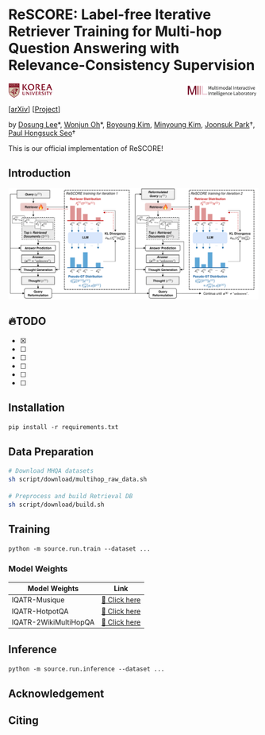 # ReSCORE: Label-free Iterative Retriever Training for Multi-hop Question Answering with Relevance-Consistency Supervision

<div style="display: flex; justify-content: space-between; align-items: center;">
  <img src="assets/ku-logo.png" alt="korea" height="30">
  <img src="assets/miil.png" alt="miil" height="30">
</div>

[[arXiv](https://leeds1219.github.io/)] [[Project](https://leeds1219.github.io/)] <br>

by [Dosung Lee](https://leeds1219.github.io/)\*, [Wonjun Oh](https://github.com/owj0421)\*, [Boyoung Kim](bykimby.github.io), [Minyoung Kim](https://github.com/EuroMinyoung186), [Joonsuk Park](http://www.mathcs.richmond.edu/~jpark/)†, [Paul Hongsuck Seo](https://miil.korea.ac.kr/)†

This is our official implementation of ReSCORE! 

## Introduction
![Figure](assets/figure.png)

## :fire:TODO
- [x] 
- [ ] 
- [ ] 
- [ ] 
- [ ] 
- [ ]

## Installation
```pip install -r requirements.txt```

## Data Preparation
```bash
# Download MHQA datasets
sh script/download/multihop_raw_data.sh

# Preprocess and build Retrieval DB
sh script/download/build.sh
```

## Training
```python -m source.run.train --dataset ...```

### Model Weights
| Model Weights | Link |
|--------------|------|
| IQATR-Musique | [🔗 Click here](https://huggingface.co/Lee1219/iqatr-musique) |
| IQATR-HotpotQA | [🔗 Click here](https://huggingface.co/Lee1219/iqatr-hotpotqa) |
| IQATR-2WikiMultiHopQA | [🔗 Click here](https://huggingface.co/Lee1219/iqatr-2wikimhqa) |

## Inference
```python -m source.run.inference --dataset ...```

## Acknowledgement

## Citing

```BibTeX

```
